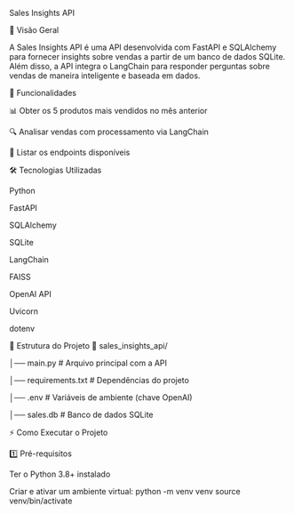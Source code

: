 Sales Insights API

📌 Visão Geral

A Sales Insights API é uma API desenvolvida com FastAPI e SQLAlchemy para fornecer insights sobre vendas a partir de um banco de dados SQLite. Além disso, a API integra o LangChain para responder perguntas sobre vendas de maneira inteligente e baseada em dados.

🚀 Funcionalidades

📊 Obter os 5 produtos mais vendidos no mês anterior

🔍 Analisar vendas com processamento via LangChain

🔗 Listar os endpoints disponíveis

🛠 Tecnologias Utilizadas

Python

FastAPI

SQLAlchemy

SQLite

LangChain

FAISS

OpenAI API

Uvicorn

dotenv

📂 Estrutura do Projeto
📁 sales_insights_api/

│── main.py               # Arquivo principal com a API

│── requirements.txt      # Dependências do projeto

│── .env                  # Variáveis de ambiente (chave OpenAI)

│── sales.db              # Banco de dados SQLite

⚡ Como Executar o Projeto

1️⃣ Pré-requisitos

Ter o Python 3.8+ instalado

Criar e ativar um ambiente virtual:
python -m venv venv
source venv/bin/activate
